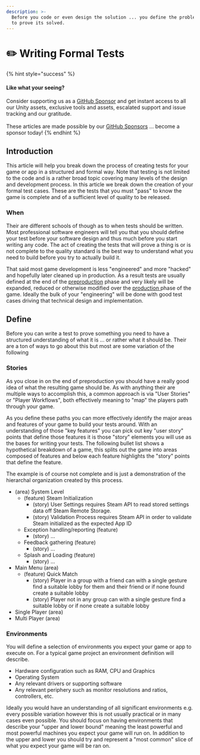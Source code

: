 ```yaml
---
description: >-
  Before you code or even design the solution ... you define the problem and how
  to prove its solved.
---
```


# ✏️ Writing Formal Tests

{% hint style="success" %}
#### Like what your seeing?

Consider supporting us as a [GitHub Sponsor](../../become-a-sponsor/) and get instant access to all our Unity assets, exclusive tools and assets, escalated support and issue tracking and our gratitude.\
\
These articles are made possible by our [GitHub Sponsors](https://github.com/sponsors/heathen-engineering) ... become a sponsor today!
{% endhint %}

## Introduction

This article will help you break down the process of creating tests for your game or app in a structured and formal way. Note that testing is not limited to the code and is a rather broad topic covering many levels of the design and development process. In this article we break down the creation of your formal test cases. These are the tests that you must "pass" to know the game is complete and of a sufficient level of quality to be released.

### When

Their are different schools of though as to when tests should be written. Most professional software engineers will tell you that you should define your test before your software design and thus much before you start writing any code. The act of creating the tests that will prove a thing is or is not complete to the quality standard is the best way to understand what you need to build before you try to actually build it.

That said most game development is less "engineered" and more "hacked" and hopefully later cleaned up in production. As a result tests are usually defined at the end of the [preproduction](../../guides/tips-and-tricks/fundamentals/development-phases.md#preproduction) phase and very likely will be expanded, reduced or otherwise modified over the [production ](../../guides/tips-and-tricks/fundamentals/development-phases.md#production)phase of the game. Ideally the bulk of your "engineering" will be done with good test cases driving that technical design and implementation.

## Define

Before you can write a test to prove something you need to have a structured understanding of what it is ... or rather what it should be. Their are a ton of ways to go about this but most are some variation of the following

### Stories

As you close in on the end of preproduction you should have a really good idea of what the resulting game should be. As with anything their are multiple ways to accomplish this, a common approach is via "User Stories" or "Player Workflows", both effectively meaning to "map" the players path through your game.&#x20;

As you define these paths you can more effectively identify the major areas and features of your game to build your tests around. With an understanding of those "key features" you can pick out key "user story" points that define those features it is those "story" elements you will use as the bases for writing your tests. The following bullet list shows a hypothetical breakdown of a game, this splits out the game into areas composed of features and below each feature highlights the "story" points that define the feature.

The example is of course not complete and is just a demonstration of the hierarchal organization created by this process.

* (area) System Level
  * (feature) Steam Initialization
    * (story) User Settings requires Steam API to read stored settings data off Steam Remote Storage.
    * (story) Validation Process requires Steam API in order to validate Steam initialized as the expected App ID
  * Exception handling/reporting (feature)
    * (story) ...
  * Feedback gathering (feature)
    * (story) ...
  * Splash and Loading (feature)
    * (story) ...
* Main Menu (area)
  * (feature) Quick Match
    * (story) Player in a group with a friend can with a single gesture find a suitable lobby for them and their friend or if none found create a suitable lobby
    * (story) Player not in any group can with a single gesture find a suitable lobby or if none create a suitable lobby
* Single Player (area)
* Multi Player (area)

### Environments

You will define a selection of environments you expect your game or app to execute on. For a typical game project an environment definition will describe.

* Hardware configuration such as RAM, CPU and Graphics
* Operating System
* Any relevant drivers or supporting software
* Any relevant periphery such as monitor resolutions and ratios, controllers, etc.

Ideally you would have an understanding of all significant environments e.g. every possible variation however this is not usually practical or in many cases even possible. You should focus on having environments that describe your "upper and lower bound" meaning the least powerful and most powerful machines you expect your game will run on. In addition to the upper and lower you should try and represent a "most common" slice of what you expect your game will be ran on.&#x20;
